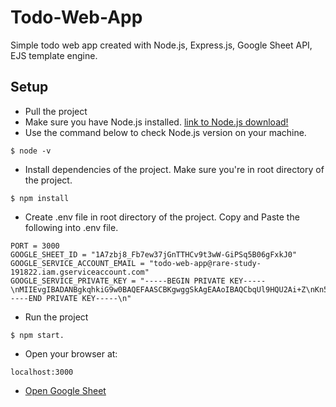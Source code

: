 # Todo-Web-App
Simple todo web app created with Node.js, Express.js, Google Sheet API, EJS template engine.

## Setup
* Pull the project
* Make sure you have Node.js installed.
[link to Node.js download!](https://nodejs.org/en/download/)
* Use the command below to check Node.js version on your machine.
```
$ node -v
```
* Install dependencies of the project. Make sure you're in root directory of the project.
```
$ npm install
```
* Create .env file in root directory of the project. Copy and Paste the following into .env file.
```
PORT = 3000
GOOGLE_SHEET_ID = "1A7zbj8_Fb7ew37jGnTTHCv9t3wW-GiPSq5B06gFxkJ0"
GOOGLE_SERVICE_ACCOUNT_EMAIL = "todo-web-app@rare-study-191822.iam.gserviceaccount.com"
GOOGLE_SERVICE_PRIVATE_KEY = "-----BEGIN PRIVATE KEY-----\nMIIEvgIBADANBgkqhkiG9w0BAQEFAASCBKgwggSkAgEAAoIBAQCbqUl9HQU2Ai+Z\nKn51tNfQSdeY8gzsGFSfN6UkqzhKr0apyWf2Rft1SAVWwd1BaspYI0Rq9QWbqVLn\n3W/wQeN41t5ND/JZT3W3sinGIxf5c7l2sRLydyHA85ENJy8wXkBH4h63TyA7SxlP\n9cmO62PSkFRI8PvOh4BISC6iY1PywPfQciNxGspk45GwsN6j9+QaDitawo/Nn5XS\nXeHsFwwTYfQ7b6+Qu3kGEA/yqJy3SfEj+KepgCIanKeakVuCl5sn/kwblcmgbtiQ\nOJ9ip1bPyeWjepvPWXnghS9dn+XEPVyK2WgpvEYNc5EE/552Ni4YQWJ40K2aVRnB\nWdZx/fIjAgMBAAECggEANnSXp/RSEV3cZvntuaHlahGbIf9zs9ijKfweguB/VelR\nkC5Md2RuHs5uR7aUf8ErPoA//Cbxqk4nGcRm16dFO833gQAWKVZZ+USTxqQaTANH\nG5XA6h/xJ/5NfUt6/7HJTRx24GwG+5c/KLD0rVH93vjs84OSo+LVZvQRlG+pO5/o\nU7xgfI+iYfBOoqMu+uEYKsim15GfZhbe3Usuv1Hf3R74gYwpy7KZU+CiQIFzvF6X\nYT7ZhAJbGMkviRZseoG7GJOze2n4X/XJH+rOPMYvxvYau+hG9zFZp2dNkQ3FAPG2\ne10dgl1GYtcBJcmkTrJsUOdrTeYET1iUN2p8didlWQKBgQDVo9wMAnQ02mrqI8Op\npHCbCwm8XwpKNLnlD0yIF+pdolICafT63w7oqP1DDlVpHyZWznDVHZJyEicsNuR/\nNV2ikVr9JBe3QecGaEqppuzxBJr+5MtzsyWcz1so/YSyrneK6rJt6KJMTfud5zkR\nBmD+A0nExQfgNWNRuXNEDgU57wKBgQC6hnxuC+6PXBpXUwW7RzwgmyasGlH+KUTb\nlM6Z0JgyEKWVKHcVkhqPBLIrYD9HZ5BZoTL5w0G+PuDTvesU5vprWQyaHKAHj7yc\nuwePv7iD/uek5koYhHGUPBvMxyFIyJYRncoifaJTKbf5lWuYHmoKOdcFQEUTgDOb\n7PuqYPsPDQKBgQDC5WBaCGcQzG0aupPGEAC2QISaNy3A8obf42wS/5ZL40fjcdwO\nfS0xrPCWmt3qL4OfT2d51CeELvFTkaQ0NG/+XZJfOuzzvohOvRfX2zNu0J/BhuHf\n4/+dJUFpjJXhF+5waZlrUP22lLHFpGnYETSspj1G5+Q+cxXvOTphTFUSOwKBgEHU\nmTHVsDqUjQ9o08sHFyeC2qE/INUNB6pf2JLc1fpFecss3uqUCB+VzrQUYgD3gjC/\n/de8nAVi98KDcuaLprIgWZxCohBJII5ITCDlz192pZbDWD9S7yscE8uwNAUWFjDd\neau2n4WuYaoKnFCx20cEpujJiBeb1ZsghqnZVII5AoGBAKCXt071VvdoU+NwEZU5\nJGyEhpbnV7fD028cozTnEGQgVQsr/2QXR4Pn8go7Xa8kyONPjWdbRUwvOeewOdb2\nMgkxWtcwEbRHzGGZoviSs+W0dfw9HmknXL4v5VULsgIXK4OaapQgkSTLaE8E+jJi\nBMT8+Y4uCbZV+8JT60BWUAgU\n-----END PRIVATE KEY-----\n"
```
* Run the project
```
$ npm start.
```
* Open your browser at:
```
localhost:3000
```
* [Open Google Sheet](https://docs.google.com/spreadsheets/d/1A7zbj8_Fb7ew37jGnTTHCv9t3wW-GiPSq5B06gFxkJ0/edit?fbclid=IwAR28YU-Dp0Jw__tNqvxytJbSOcMRdnntzJMfIqYJTL1b0upjVERO7X6TK30#gid=0)

